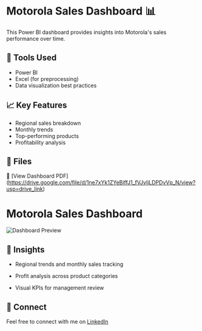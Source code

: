 # Motorola Sales Dashboard 📊

This Power BI dashboard provides insights into Motorola's sales performance over time.

## 🔧 Tools Used
- Power BI
- Excel (for preprocessing)
- Data visualization best practices

## 📈 Key Features
- Regional sales breakdown
- Monthly trends
- Top-performing products
- Profitability analysis

## 📂 Files
📄 [View Dashboard PDF] (https://drive.google.com/file/d/1ne7xYk1ZYeBiffJ1_fVJvljLDPDvVp_N/view?usp=drive_link)
# Motorola Sales Dashboard

![Dashboard Preview](https://github.com/user-attachments/assets/6bee76e5-3b7c-4fc0-8842-bb7d5c89df5c)


## 🧠 Insights
- Regional trends and monthly sales tracking

- Profit analysis across product categories

- Visual KPIs for management review

## 🔗 Connect
Feel free to connect with me on [LinkedIn]([https://www.linkedin.com/in/swaraj-borhade-921a411a4/](https://www.linkedin.com/in/swaraj-borhade-921a411a4/))

